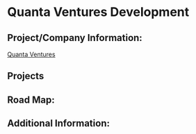 # Quanta Ventures Development

## **Project/Company Information:**

[Quanta Ventures](../../../../cerulean-circle-unlimited-2cu/customer/sales/quanta-ventures.md)

## **Projects**

## **Road Map:**

## **Additional Information:**